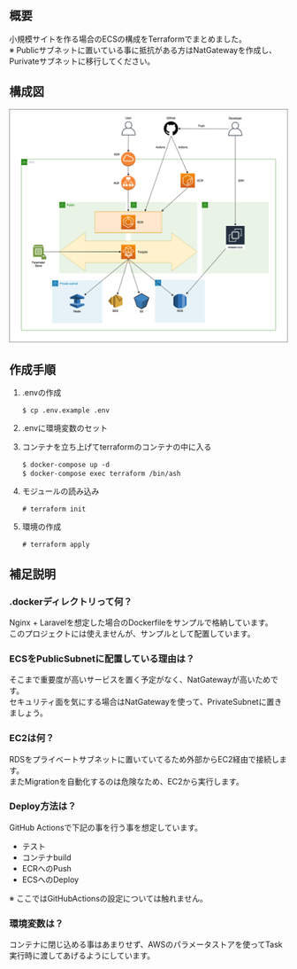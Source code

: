 ## 概要
小規模サイトを作る場合のECSの構成をTerraformでまとめました。  
※ Publicサブネットに置いている事に抵抗がある方はNatGatewayを作成し、Purivateサブネットに移行してください。

## 構成図
![structure](./.doc/structure.png)

## 作成手順

1. .envの作成
    ```
    $ cp .env.example .env 
    ```

1. .envに環境変数のセット

1. コンテナを立ち上げてterraformのコンテナの中に入る
    ```
    $ docker-compose up -d
    $ docker-compose exec terraform /bin/ash
    ```
1. モジュールの読み込み
    ```
    # terraform init
    ```
   
1. 環境の作成
    ```
    # terraform apply 
    ```
   
## 補足説明
### .dockerディレクトリって何？
Nginx + Laravelを想定した場合のDockerfileをサンプルで格納しています。  
このプロジェクトには使えませんが、サンプルとして配置しています。

### ECSをPublicSubnetに配置している理由は？
そこまで重要度が高いサービスを置く予定がなく、NatGatewayが高いためです。  
セキュリティ面を気にする場合はNatGatewayを使って、PrivateSubnetに置きましょう。

### EC2は何？
RDSをプライベートサブネットに置いていてるため外部からEC2経由で接続します。  
またMigrationを自動化するのは危険なため、EC2から実行します。

### Deploy方法は？
GitHub Actionsで下記の事を行う事を想定しています。
- テスト
- コンテナbuild
- ECRへのPush
- ECSへのDeploy

※ ここではGitHubActionsの設定については触れません。

### 環境変数は？
コンテナに閉じ込める事はあまりせず、AWSのパラメータストアを使ってTask実行時に渡してあげるようにしています。
